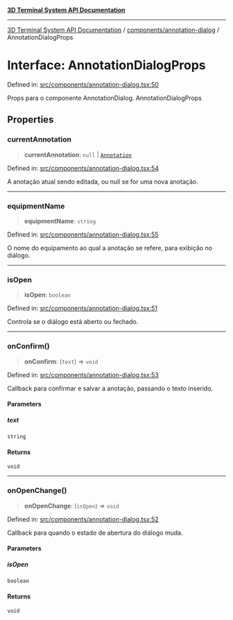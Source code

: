 [**3D Terminal System API Documentation**](../../../README.md)

***

[3D Terminal System API Documentation](../../../README.md) / [components/annotation-dialog](../README.md) / AnnotationDialogProps

# Interface: AnnotationDialogProps

Defined in: [src/components/annotation-dialog.tsx:50](https://github.com/Dicommunitas/ThreeJS_Terminal_3D/blob/c0b82ba8679b8f85845255448514bad599eca08d/src/components/annotation-dialog.tsx#L50)

Props para o componente AnnotationDialog.
 AnnotationDialogProps

## Properties

### currentAnnotation

> **currentAnnotation**: `null` \| [`Annotation`](../../../lib/types/interfaces/Annotation.md)

Defined in: [src/components/annotation-dialog.tsx:54](https://github.com/Dicommunitas/ThreeJS_Terminal_3D/blob/c0b82ba8679b8f85845255448514bad599eca08d/src/components/annotation-dialog.tsx#L54)

A anotação atual sendo editada, ou null se for uma nova anotação.

***

### equipmentName

> **equipmentName**: `string`

Defined in: [src/components/annotation-dialog.tsx:55](https://github.com/Dicommunitas/ThreeJS_Terminal_3D/blob/c0b82ba8679b8f85845255448514bad599eca08d/src/components/annotation-dialog.tsx#L55)

O nome do equipamento ao qual a anotação se refere, para exibição no diálogo.

***

### isOpen

> **isOpen**: `boolean`

Defined in: [src/components/annotation-dialog.tsx:51](https://github.com/Dicommunitas/ThreeJS_Terminal_3D/blob/c0b82ba8679b8f85845255448514bad599eca08d/src/components/annotation-dialog.tsx#L51)

Controla se o diálogo está aberto ou fechado.

***

### onConfirm()

> **onConfirm**: (`text`) => `void`

Defined in: [src/components/annotation-dialog.tsx:53](https://github.com/Dicommunitas/ThreeJS_Terminal_3D/blob/c0b82ba8679b8f85845255448514bad599eca08d/src/components/annotation-dialog.tsx#L53)

Callback para confirmar e salvar a anotação, passando o texto inserido.

#### Parameters

##### text

`string`

#### Returns

`void`

***

### onOpenChange()

> **onOpenChange**: (`isOpen`) => `void`

Defined in: [src/components/annotation-dialog.tsx:52](https://github.com/Dicommunitas/ThreeJS_Terminal_3D/blob/c0b82ba8679b8f85845255448514bad599eca08d/src/components/annotation-dialog.tsx#L52)

Callback para quando o estado de abertura do diálogo muda.

#### Parameters

##### isOpen

`boolean`

#### Returns

`void`
